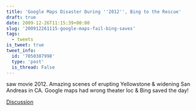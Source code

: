 ```yaml
---
title: 'Google Maps Disaster During ''2012'', Bing to the Rescue'
draft: true
date: 2009-12-26T11:15:39+00:00
slug: '200912261115-google-maps-fail-bing-saves'
tags:
  - tweets
is_tweet: true
tweet_info:
  id: '7050387998'
  type: 'post'
  is_thread: False
---
```




saw movie 2012. Amazing scenes of erupting Yellowstone & widening San Andreas in CA. Google maps had wrong theater loc & Bing saved the day!

[Discussion](https://x.com/sytelus/status/7050387998)
